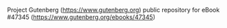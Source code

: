 Project Gutenberg (https://www.gutenberg.org) public repository for eBook #47345 (https://www.gutenberg.org/ebooks/47345)
